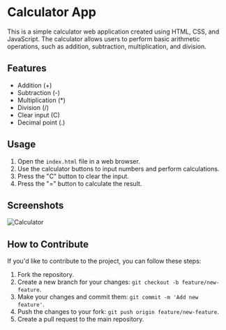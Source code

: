 # Calculator App

This is a simple calculator web application created using HTML, CSS, and JavaScript. The calculator allows users to perform basic arithmetic operations, such as addition, subtraction, multiplication, and division.

## Features

- Addition (+)
- Subtraction (-)
- Multiplication (*)
- Division (/)
- Clear input (C)
- Decimal point (.)

## Usage

1. Open the `index.html` file in a web browser.
2. Use the calculator buttons to input numbers and perform calculations.
3. Press the "C" button to clear the input.
4. Press the "=" button to calculate the result.

## Screenshots

![Calculator](screenshots/calculator.png)

## How to Contribute

If you'd like to contribute to the project, you can follow these steps:

1. Fork the repository.
2. Create a new branch for your changes: `git checkout -b feature/new-feature`.
3. Make your changes and commit them: `git commit -m 'Add new feature'`.
4. Push the changes to your fork: `git push origin feature/new-feature`.
5. Create a pull request to the main repository.
